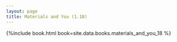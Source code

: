 ```yaml
---
layout: page
title: Materials and You (1.18)
---
```


{%include book.html book=site.data.books.materials_and_you_18 %}